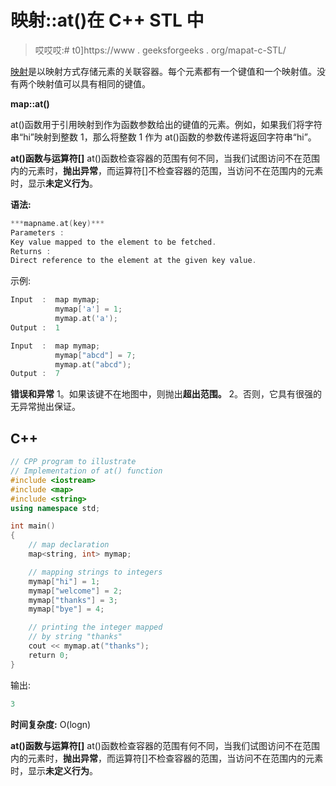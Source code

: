# 映射::at()在 C++ STL 中

> 哎哎哎:# t0]https://www . geeksforgeeks . org/mapat-c-STL/

[映射](https://www.geeksforgeeks.org/map-associative-containers-the-c-standard-template-library-stl/)是以映射方式存储元素的关联容器。每个元素都有一个键值和一个映射值。没有两个映射值可以具有相同的键值。

**map::at()**

at()函数用于引用映射到作为函数参数给出的键值的元素。例如，如果我们将字符串“hi”映射到整数 1，那么将整数 1 作为 at()函数的参数传递将返回字符串“hi”。

**at()函数与运算符[]**
at()函数检查容器的范围有何不同，当我们试图访问不在范围内的元素时，**抛出异常**，而运算符[]不检查容器的范围，当访问不在范围内的元素时，显示**未定义行为**。

**语法:**

```cpp
***mapname.at(key)***
Parameters :
Key value mapped to the element to be fetched.
Returns :
Direct reference to the element at the given key value.
```

示例:

```cpp
Input  :  map mymap;
          mymap['a'] = 1;
          mymap.at('a');
Output :  1

Input  :  map mymap;
          mymap["abcd"] = 7;
          mymap.at("abcd");
Output :  7
```

**错误和异常**
1。如果该键不在地图中，则抛出**超出范围。**
2。否则，它具有很强的无异常抛出保证。

## C++

```cpp
// CPP program to illustrate
// Implementation of at() function
#include <iostream>
#include <map>
#include <string>
using namespace std;

int main()
{
    // map declaration
    map<string, int> mymap;

    // mapping strings to integers
    mymap["hi"] = 1;
    mymap["welcome"] = 2;
    mymap["thanks"] = 3;
    mymap["bye"] = 4;

    // printing the integer mapped
    // by string "thanks"
    cout << mymap.at("thanks");
    return 0;
}
```

输出:

```cpp
3
```

**时间复杂度:** O(logn)

**at()函数与运算符[]**
at()函数检查容器的范围有何不同，当我们试图访问不在范围内的元素时，**抛出异常**，而运算符[]不检查容器的范围，当访问不在范围内的元素时，显示**未定义行为**。